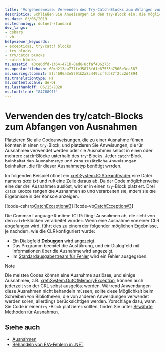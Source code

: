 ```yaml
---
title: 'Vorgehensweise: Verwenden des Try-Catch-Blocks zum Abfangen von Ausnahmen'
description: Schließen Sie Anweisungen in den try-Block ein, die möglicherweise eine Ausnahme auslösen. Verwenden Sie Anweisungen zum Verarbeiten von Ausnahmen in einem oder mehreren catch-Blöcken.
ms.date: 02/06/2019
ms.technology: dotnet-standard
dev_langs:
- csharp
- vb
helpviewer_keywords:
- exceptions, try/catch blocks
- try blocks
- try/catch blocks
- catch blocks
ms.assetid: a3ce6dfd-1f64-471b-8ad8-8cfaf406275d
ms.openlocfilehash: 60ed213ea777fe35873fd1e67555b7506e3ca587
ms.sourcegitcommit: 5fd4696a3e5791b2a8c449ccffda87f2cc2d4894
ms.translationtype: HT
ms.contentlocale: de-DE
ms.lasthandoff: 06/15/2020
ms.locfileid: "84768910"
---
```

# <a name="how-to-use-the-trycatch-block-to-catch-exceptions"></a>Verwenden des try/catch-Blocks zum Abfangen von Ausnahmen

Platzieren Sie alle Codeanweisungen, die zu einer Ausnahme führen könnten in einen `try`-Block, und platzieren Sie Anweisungen, die für Ausnahmen verwendet werden oder die Ausnahmen selbst in einen oder mehrere `catch`-Blöcke unterhalb des `try`-Blocks. Jeder `catch`-Block beinhaltet den Ausnahmetyp und kann zusätzliche Anweisungen beinhalten, die für diesen Ausnahmetyp benötigt werden.

Im folgenden Beispiel öffnet ein <xref:System.IO.StreamReader> eine Datei namens *data.txt* und ruft eine Zeile daraus ab. Da der Code möglicherweise eine der drei Ausnahmen auslöst, wird er in einen `try`-Block platziert. Drei `catch`-Blöcke fangen die Ausnahmen ab und verarbeiten sie, indem sie die Ergebnisse in der Konsole anzeigen.

[!code-csharp[CatchException#3](~/samples/snippets/csharp/VS_Snippets_CLR/CatchException/CS/catchexception2.cs#3)]
[!code-vb[CatchException#3](~/samples/snippets/visualbasic/VS_Snippets_CLR/CatchException/VB/catchexception2.vb#3)]

Die Common Language Runtime (CLR) fängt Ausnahmen ab, die nicht von den `catch`-Blöcken verarbeitet wurden. Wenn eine Ausnahme von einer CLR abgefangen wird, führt dies zu einem der folgenden möglichen Ergebnisse, je nachdem, wie die CLR konfiguriert wurde:

- Ein Dialogfeld **Debuggen** wird angezeigt.
- Das Programm beendet die Ausführung, und ein Dialogfeld mit Informationen über die Ausnahme wird angezeigt.
- Im [Standardausgabestream für Fehler](xref:System.Console.Error) wird ein Fehler ausgegeben.

> [!NOTE]
> Die meisten Codes können eine Ausnahme auslösen, und einige Ausnahmen, z.B. <xref:System.OutOfMemoryException>, können auch jederzeit von der CRL selbst ausgelöst werden. Während Anwendungen diese Ausnahmen nicht behandeln müssen, sollte diese Möglichkeit beim Schreiben von Bibliotheken, die von anderen Anwendungen verwendet werden sollen, allerdings berücksichtigen werden. Vorschläge dazu, wann Sie Code in einen`try` -Block platzieren sollten, finden Sie unter [Bewährte Methoden für Ausnahmen](best-practices-for-exceptions.md).

## <a name="see-also"></a>Siehe auch

- [Ausnahmen](index.md)
- [Behandeln von E/A-Fehlern in .NET](../io/handling-io-errors.md)
